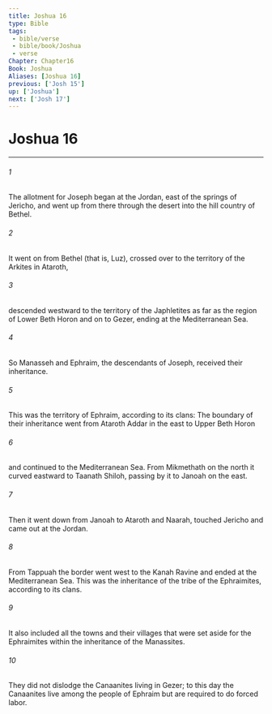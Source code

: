 ```yaml
---
title: Joshua 16
type: Bible
tags:
 - bible/verse
 - bible/book/Joshua
 - verse
Chapter: Chapter16
Book: Joshua
Aliases: [Joshua 16]
previous: ['Josh 15']
up: ['Joshua']
next: ['Josh 17']
---
```

# Joshua 16

***


###### 1 
The allotment for Joseph began at the Jordan, east of the springs of Jericho, and went up from there through the desert into the hill country of Bethel. 

###### 2 
It went on from Bethel (that is, Luz), crossed over to the territory of the Arkites in Ataroth, 

###### 3 
descended westward to the territory of the Japhletites as far as the region of Lower Beth Horon and on to Gezer, ending at the Mediterranean Sea. 

###### 4 
So Manasseh and Ephraim, the descendants of Joseph, received their inheritance. 

###### 5 
This was the territory of Ephraim, according to its clans: The boundary of their inheritance went from Ataroth Addar in the east to Upper Beth Horon 

###### 6 
and continued to the Mediterranean Sea. From Mikmethath on the north it curved eastward to Taanath Shiloh, passing by it to Janoah on the east. 

###### 7 
Then it went down from Janoah to Ataroth and Naarah, touched Jericho and came out at the Jordan. 

###### 8 
From Tappuah the border went west to the Kanah Ravine and ended at the Mediterranean Sea. This was the inheritance of the tribe of the Ephraimites, according to its clans. 

###### 9 
It also included all the towns and their villages that were set aside for the Ephraimites within the inheritance of the Manassites. 

###### 10 
They did not dislodge the Canaanites living in Gezer; to this day the Canaanites live among the people of Ephraim but are required to do forced labor. 
